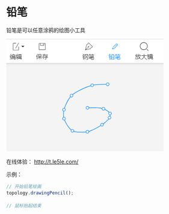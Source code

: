 # 铅笔

铅笔是可以任意涂鸦的绘图小工具

![乐吾乐topology铅笔工具](/img/pencil.png)

在线体验： http://t.le5le.com/

示例：

```js
// 开始铅笔绘画
topology.drawingPencil();

// 鼠标抬起结束
```

